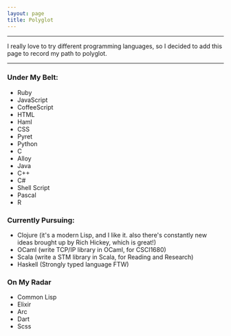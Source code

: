 ```yaml
---
layout: page
title: Polyglot
---
```


***

I really love to try different programming languages, so I decided to add this page to record my path to polyglot.

***

### Under My Belt:

- Ruby
- JavaScript
- CoffeeScript
- HTML
- Haml
- CSS
- Pyret
- Python
- C
- Alloy
- Java
- C\+\+
- C#
- Shell Script
- Pascal
- R

### Currently Pursuing:

- Clojure (it's a modern Lisp, and I like it. also there's constantly new ideas brought up by Rich Hickey, which is great!)
- OCaml (write TCP/IP library in OCaml, for CSCI1680)
- Scala (write a STM library in Scala, for Reading and Research)
- Haskell (Strongly typed language FTW)

### On My Radar

- Common Lisp
- Elixir
- Arc
- Dart
- Scss
